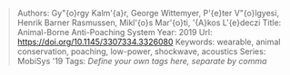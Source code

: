 > Authors: Gy\"{o}rgy Kalm\'{a}r, George Wittemyer, P\'{e}ter V\"{o}lgyesi, Henrik Barner Rasmussen, Mikl\'{o}s Mar\'{o}ti, \'{A}kos L\'{e}deczi
> Title: Animal-Borne Anti-Poaching System
> Year: 2019
> Url: https://doi.org/10.1145/3307334.3326080
> Keywords: wearable, animal conservation, poaching, low-power, shockwave, acoustics
> Series: MobiSys '19
> Tags: *Define your own tags here, separate by comma*